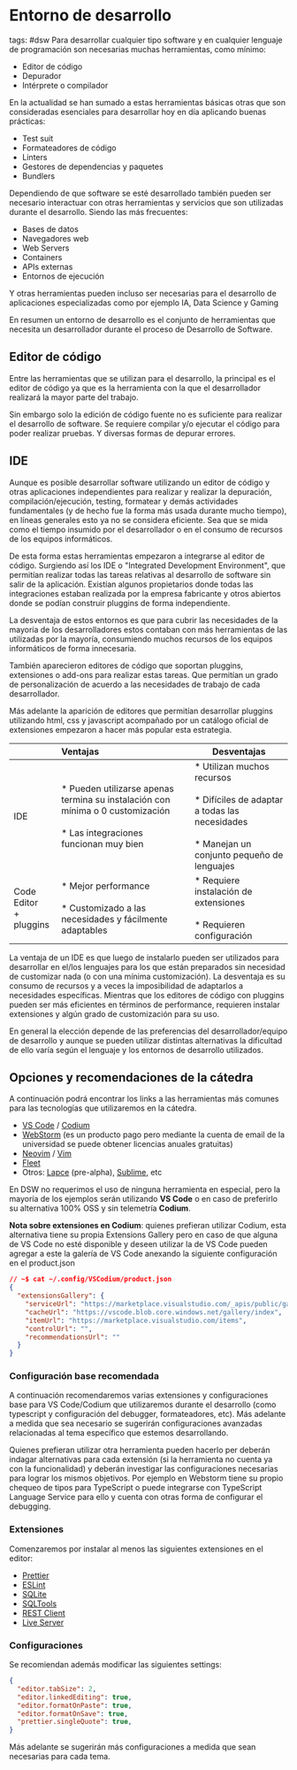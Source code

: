 # Entorno de desarrollo
tags: #dsw 
Para desarrollar cualquier tipo software y en cualquier lenguaje de programación son necesarias muchas herramientas, como mínimo:
* Editor de código
* Depurador
* Intérprete o compilador

En la actualidad se han sumado a estas herramientas básicas otras que son consideradas esenciales para desarrollar hoy en día aplicando buenas prácticas:
* Test suit
* Formateadores de código
* Linters
* Gestores de dependencias y paquetes
* Bundlers

Dependiendo de que software se esté desarrollado también pueden ser necesario interactuar con otras herramientas y servicios que son utilizadas durante el desarrollo. Siendo las más frecuentes:
* Bases de datos
* Navegadores web
* Web Servers
* Containers
* APIs externas
* Entornos de ejecución

Y otras herramientas pueden incluso ser necesarias para el desarrollo de aplicaciones especializadas como por ejemplo IA, Data Science y Gaming

En resumen un entorno de desarrollo es el conjunto de herramientas que necesita un desarrollador durante el proceso de Desarrollo de Software. 

## Editor de código
Entre las herramientas que se utilizan para el desarrollo, la principal es el editor de código ya que es la herramienta con la que el desarrollador realizará la mayor parte del trabajo. 

Sin embargo solo la edición de código fuente no es suficiente para realizar el desarrollo de software. Se requiere compilar y/o ejecutar el código para poder realizar pruebas. Y diversas formas de depurar errores.

## IDE
Aunque es posible desarrollar software utilizando un editor de código y otras aplicaciones independientes para realizar y realizar la depuración, compilación/ejecución, testing, formatear y demás actividades fundamentales  (y de hecho fue la forma más usada durante mucho tiempo), en líneas generales esto ya no se considera eficiente. Sea que se mida como el tiempo insumido por el desarrollador o en el consumo de recursos de los equipos informáticos.

De esta forma estas herramientas empezaron a integrarse al editor de código. Surgiendo así los IDE o "Integrated Development Environment", que permitían realizar todas las tareas relativas al desarrollo de software sin salir de la aplicación. Existían algunos propietarios donde todas las integraciones estaban realizada por la empresa fabricante y otros abiertos donde se podían construir pluggins de forma independiente.

La desventaja de estos entornos es que para cubrir las necesidades de la mayoría de los desarrolladores estos contaban con más herramientas de las utilizadas por la mayoría, consumiendo muchos recursos de los equipos informáticos de forma innecesaria.

También aparecieron editores de código que soportan pluggins, extensiones o add-ons para realizar estas tareas. Que permitían un grado de personalización de acuerdo a las necesidades de trabajo de cada desarrollador.

Más adelante la aparición de editores que permitían desarrollar pluggins utilizando html, css y javascript acompañado por un catálogo oficial de extensiones empezaron a hacer más popular esta estrategia.


| |Ventajas|Desventajas|
|---|:---|---|
|IDE|\* Pueden utilizarse apenas termina su instalación con mínima o 0 customización<br><br>\* Las integraciones funcionan muy bien|\* Utilizan muchos recursos<br><br>\* Difíciles de adaptar a todas las necesidades<br><br>\* Manejan un conjunto pequeño de lenguajes|
|Code Editor<br>+ pluggins|\* Mejor performance<br><br>\* Customizado a las necesidades y fácilmente adaptables | \* Requiere instalación de extensiones<br><br>\* Requieren configuración |

La ventaja de un IDE es que luego de instalarlo pueden ser utilizados para desarrollar en el/los lenguajes para los que están preparados sin necesidad de customizar nada (o con una mínima customización). La desventaja es su consumo de recursos y a veces la imposibilidad de adaptarlos a necesidades específicas. Mientras que los editores de código con pluggins pueden ser más eficientes en términos de performance, requieren instalar extensiones y algún grado de customización para su uso.

En general la elección depende de las preferencias del desarrollador/equipo de desarrollo y aunque se pueden utilizar distintas alternativas la dificultad de ello varía según el lenguaje y los entornos de desarrollo utilizados.

## Opciones y recomendaciones de la cátedra

A continuación podrá encontrar los links a las herramientas más  comunes para las tecnologías que utilizaremos en la cátedra.

* [VS Code](https://code.visualstudio.com) / [Codium](https://vscodium.com)
* [WebStorm](https://www.jetbrains.com/webstorm/) (es un producto pago pero mediante la cuenta de email de la universidad se puede obtener licencias anuales gratuitas)
* [Neovim](https://neovim.io) / [Vim](https://www.vim.org)
* [Fleet](https://www.jetbrains.com/fleet/)
* Otros: [Lapce](lapce.dev/) (pre-alpha), [Sublime](http://www.sublimetext.com), etc

En DSW no requerimos el uso de ninguna herramienta en especial, pero la mayoría de los ejemplos serán utilizando **VS Code** o en caso de preferirlo su alternativa 100% OSS y sin telemetría **Codium**.

**Nota sobre extensiones en Codium**: quienes prefieran utilizar Codium, esta alternativa tiene su propia Extensions Gallery pero en caso de que alguna de VS Code no esté disponible y deseen utilizar la de VS Code pueden agregar a este la galería de VS Code anexando la siguiente configuración en el product.json
```json
// ~$ cat ~/.config/VSCodium/product.json 
{
  "extensionsGallery": {
    "serviceUrl": "https://marketplace.visualstudio.com/_apis/public/gallery",
    "cacheUrl": "https://vscode.blob.core.windows.net/gallery/index",
    "itemUrl": "https://marketplace.visualstudio.com/items",
    "controlUrl": "",
    "recommendationsUrl": ""
  }
}

```

### Configuración base recomendada

A continuación recomendaremos varias extensiones y configuraciones base para VS Code/Codium que utilizaremos durante el desarrollo (como typescript y configuración del debugger, formateadores, etc). Más adelante a medida que sea necesario se sugerirán configuraciones avanzadas relacionadas al tema específico que estemos desarrollando.

Quienes prefieran utilizar otra herramienta pueden hacerlo per deberán indagar alternativas para cada extensión (si la herramienta no cuenta ya con la funcionalidad) y deberán investigar las configuraciones necesarias para lograr los mismos objetivos. Por ejemplo en Webstorm tiene su propio chequeo de tipos para TypeScript o puede integrarse con TypeScript Language Service para ello y cuenta con otras forma de configurar el debugging.

### Extensiones
Comenzaremos por instalar al menos las siguientes extensiones en el editor:

* [Prettier](https://marketplace.visualstudio.com/items?itemName=esbenp.prettier-vscode)
* [ESLint](https://marketplace.visualstudio.com/items?itemName=dbaeumer.vscode-eslint)
* [SQLite](https://marketplace.visualstudio.com/items?itemName=alexcvzz.vscode-sqlite)
* [SQLTools](https://marketplace.visualstudio.com/items?itemName=mtxr.sqltools)
* [REST Client](https://marketplace.visualstudio.com/items?itemName=humao.rest-client)
* [Live Server](https://marketplace.visualstudio.com/items?itemName=ritwickdey.LiveServer)

### Configuraciones
Se recomiendan además modificar las siguientes settings:
```json
{
  "editor.tabSize": 2,
  "editor.linkedEditing": true,
  "editor.formatOnPaste": true,
  "editor.formatOnSave": true,
  "prettier.singleQuote": true,  
}
```

Más adelante se sugerirán más configuraciones a medida que sean necesarias para cada tema.